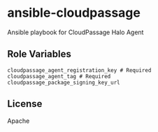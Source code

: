 # ansible-cloudpassage

Ansible playbook for CloudPassage Halo Agent

## Role Variables

```
cloudpassage_agent_registration_key # Required
cloudpassage_agent_tag # Required
cloudpassage_package_signing_key_url
```

## License

Apache
